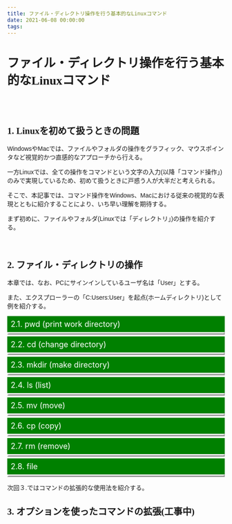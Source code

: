 ```yaml
---
title: ファイル・ディレクトリ操作を行う基本的なLinuxコマンド
date: 2021-06-08 00:00:00
tags:
---
```



<script type = "text/javascript" src = "https://ajax.googleapis.com/ajax/libs/jquery/1.9.1/jquery.min.js"></script>

<h1> ファイル・ディレクトリ操作を行う基本的なLinuxコマンド</h1>

<br>
<br>

<h2>1. Linuxを初めて扱うときの問題</h2>
<p>WindowsやMacでは、ファイルやフォルダの操作をグラフィック、マウスポインタなど視覚的かつ直感的なアプローチから行える。</p>
<p>一方Linuxでは、全ての操作をコマンドという文字の入力(以降「コマンド操作」)のみで実現しているため、初めて扱うときに戸惑う人が大半だと考えられる。</p>
<p>そこで、本記事では、コマンド操作をWindows、Macにおける従来の視覚的な表現とともに紹介することにより、いち早い理解を期待する。</p>
<p>まず初めに、ファイルやフォルダ(Linuxでは「ディレクトリ」)の操作を紹介する。</p>

<br>

<h2>2. ファイル・ディレクトリの操作</h2>

<p>本章では、なお、PCにサインインしているユーザ名は「User」とする。</p>
<p>また、エクスプローラーの「C:Users:User」を起点(ホームディレクトリ)として例を紹介する。</p>

<div class = "list1">2.1. pwd (print work directory)</div>

<div class = "listField">

 
</div>

<div class = "list2">2.2. cd (change directory)</div>

<div class = "listField">


</div>

<div class = "list3">2.3. mkdir (make directory)</div>

<div class = "listField">


</div>

<div class = "list4">2.4. ls (list)</div>

<div class = "listField">


</div>

<div class = "list5">2.5. mv (move)</div>

<div class = "listField">


</div>

<div class = "list6">2.6. cp (copy)</div>

<div class = "listField">


</div>

<div class = "list7">2.7. rm (remove)</div>

<div class = "listField">


</div>

<div class = "list8">2.8. file</div>

<div class = "listField">


</div>

次回３.ではコマンドの拡張的な使用法を紹介する。
## 3. オプションを使ったコマンドの拡張(工事中)

<script>

$(".listField").hide();

$(function(){

    $(document).ajaxStart(function (){
    
	    $.get("/old_file/pwd.txt");

    });

    $(document).ajaxError(function(event, XHR, set, ex){
    
        alert(ex);
    
    });
    
    $(".list1").click(function(){
    
        $.get("/old_file/pwd.txt", function(data,){
        
            $(".list1").next().html(data).slideToggle()
        
        });
    
    });
    
    $(".list2").click(function(){
    
        $.get("/old_file/cd.txt", function(data,){
        
            $(".list2").next().html(data).slideToggle()
        
        });
    
    });
    
    $(".list3").click(function(){
    
        $.get("/old_file/mkdir.txt", function(data,){
        
            $(".list3").next().html(data).slideToggle()
        
        });
    
    });
    
    $(".list4").click(function(){
    
        $.get("/old_file/ls.txt", function(data,){
        
            $(".list4").next().html(data).slideToggle()
        
        });
    
    });
    
    $(".list5").click(function(){
    
        $.get("/old_file/mv.txt", function(data,){
        
            $(".list5").next().html(data).slideToggle()
        
        });
    
    });
    
    $(".list6").click(function(){
    
        $.get("/old_file/cp.txt", function(data,){
        
            $(".list6").next().html(data).slideToggle()
        
        });
    
    });
    
    $(".list7").click(function(){
    
        $.get("/old_file/rm.txt", function(data,){
        
            $(".list7").next().html(data).slideToggle()
        
        });
    
    });
    
    $(".list8").click(function(){
    
        $.get("/old_file/file.txt", function(data,){
        
            $(".list8").next().html(data).slideToggle()
        
        });
    
    });

    $(".list1, .list2, .list3, .list4, .list5, .list6, .list7, .list8").hover(function (){
    
        $(this).css("backgroundColor", "lightgreen").css("color", "black");
        
    
    },function(){
    
        $(this).css("backgroundColor", "green").css("color", "white");
        
    
    });
    
    $(".list").hover(function() {
        $(this).next("span").animate({opacity: "show", top: "-75"}, "slow");}, function() {
      $(this).next("span").animate({opacity: "hide", top: "-85"}, "fast");
    });
    
});

</script>

<style type = "text/css">
    
    #inputField {
    
        background-color :#000000;
        color :#ffffff;
        width : 100%;
    
    }

    input {
    
        background-color :#000000;
        color :#ffffff;
        width : 97.5%;
        
    }
    
    p {
    
        font-family: "Arial", "メイリオ" ;
    
    }
    
    h1, h2, h3 {
    
        font-family: "MS Pゴシック" ;
        
    }
    
    .list1, .list2, .list3, .list4, .list5, .list6, .list7, .list8 {

        background-color: green;
        color : white;

        padding-top : 8px;
        padding-bottom : 8px;
        padding-left : 8px;
        margin-top : 4px;
        font-size : 18px
        
    
    }
    
    .listField {
    
        border-style: outset;
        padding-left : 8px;
        padding-right : 8px;
    
    }
    
    #example {
    
        border-style : ridge;
        padding-left : 8px;
    
    }

</style>